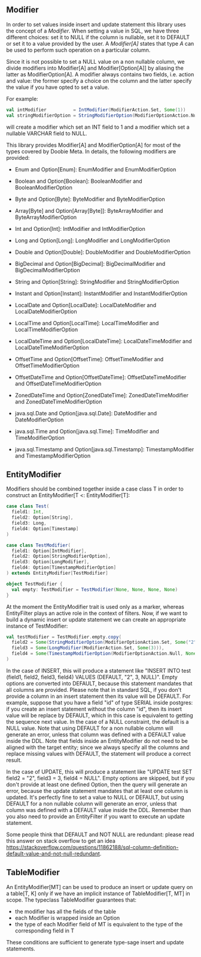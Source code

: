 ## Modifier

In order to set values inside insert and update statement this library uses the concept of a *Modifier*. When setting
a value in SQL, we have three different choices: set it to NULL if the column is nullable, set it to DEFAULT
or set it to a value provided by the user. A *Modifier[A]* states that type *A* can be used to perform such
operation on a particular column.

Since it is not possible to set a NULL value on a non nullable column, we divide modifiers into Modifier[A] and
Modifier[Option[A]] by aliasing the latter as ModifierOption[A]. A modifier always contains two fields, i.e. action
and value: the former specify a choice on the column and the latter specify the value if you have opted to set a value.

For example:

```scala
val intModifier          = IntModifier(ModifierAction.Set, Some(1))              // insert or set 1
val stringModifierOption = StringModifierOption(ModifierOptionAction.Null, None) // insert or set NULL
```

will create a modifier which set an INT field to 1 and a modifier which set a nullable VARCHAR field to NULL.

This library provides Modifier[A] and ModifierOption[A] for most of the types covered by Doobie Meta. In details, the
following modifiers are provided:

- Enum and Option[Enum]: EnumModifier and EnumModifierOption

- Boolean and Option[Boolean]: BooleanModifier and BooleanModifierOption

- Byte and Option[Byte]: ByteModifier and ByteModifierOption

- Array[Byte] and Option[Array[Byte]]: ByteArrayModifier and ByteArrayModifierOption

- Int and Option[Int]: IntModifier and IntModifierOption

- Long and Option[Long]: LongModifier and LongModifierOption

- Double and Option[Double]: DoubleModifier and DoubleModifierOption

- BigDecimal and Option[BigDecimal]: BigDecimalModifier and BigDecimalModifierOption

- String and Option[String]: StringModifier and StringModifierOption

- Instant and Option[Instant]: InstantModifier and InstantModifierOption

- LocalDate and Option[LocalDate]: LocalDateModifier and LocalDateModifierOption

- LocalTime and Option[LocalTime]: LocalTimeModifier and LocalTimeModifierOption

- LocalDateTime and Option[LocalDateTime]: LocalDateTimeModifier and LocalDateTimeModifierOption

- OffsetTime and Option[OffsetTime]: OffsetTimeModifier and OffsetTimeModifierOption

- OffsetDateTime and Option[OffsetDateTime]: OffsetDateTimeModifier and OffsetDateTimeModifierOption

- ZonedDateTime and Option[ZonedDateTime]: ZonedDateTimeModifier and ZonedDateTimeModifierOption

- java.sql.Date and Option[java.sql.Date]: DateModifier and DateModifierOption

- java.sql.Time and Option[java.sql.Time]: TimeModifier and TimeModifierOption

- java.sql.Timestamp and Option[java.sql.Timestamp]: TimestampModifier and TimestampModifierOption

## EntityModifier

Modifiers should be combined together inside a case class T in order to construct an EntityModifier[T <: EntityModifier[T]:

```scala
case class Test(
  field1: Int,
  field2: Option[String],
  field3: Long,
  field4: Option[Timestamp]
)

case class TestModifier(
  field1: Option[IntModifier],
  field2: Option[StringModifierOption],
  field3: Option[LongModifier],
  field4: Option[TimestampModifierOption]
) extends EntityModifier[TestModifier]

object TestModifier {
  val empty: TestModifier = TestModifier(None, None, None, None)
}
```

At the moment the EntityModifier trait is used only as a marker, whereas EntityFilter plays an active
role in the context of filters. Now, if we want to build a dynamic insert or update statement we can create an appropriate
instance of TestModifier:

```scala
val testModifier = TestModifier.empty.copy( 
  field2 = Some(StringModifierOption(ModifierOptionAction.Set, Some("2"))),
  field3 = Some(LongModifier(ModifierAction.Set, Some(3))),
  field4 = Some(TimestampModifierOption(ModifierOptionAction.Null, None))
)
``` 


In the case of INSERT, 
this will produce a statement like "INSERT INTO test (field1, field2, field3, field4) VALUES (DEFAULT, "2", 3, NULL)". 
Empty options are converted into DEFAULT, because this statement mandates that all columns
are provided. Please note that in standard SQL, if you don't provide a column in an insert statement then its value 
will be DEFAULT. For example, suppose that you have a field "id" of type SERIAL inside postgres: if you create an 
insert statement without the column "id", then its insert value will be replace by DEFAULT, which in this case is 
equivalent to getting the sequence next value. In the case of a NULL constraint, the default is a NULL value. Note that 
using DEFAULT for a non nullable column will generate an error, unless that column was defined with a DEFAULT value
inside the DDL.
Note that fields inside an EntityModifier do not need to be aligned with the target entity; since we always specify
all the columns and replace missing values with DEFAULT, the statement will produce a correct result.

In the case of UPDATE, this will produce a statement like "UPDATE test SET field2 = "2", field3 = 3, field4 = NULL".
Empty options are skipped, but if you don't provide at least one defined Option, then the query will generate an
error, because the update statement mandates that at least one column is updated. It's perfectly fine to set a value
to NULL or DEFAULT, but using DEFAULT for a non nullable column will generate an error, unless that column was defined
with a DEFAULT value inside the DDL. Remember than you also need to provide an EntityFilter if you want to execute
an update statement.

Some people think that DEFAULT and NOT NULL are redundant: please read this answer on stack overflow to get an idea 
https://stackoverflow.com/questions/11862188/sql-column-definition-default-value-and-not-null-redundant.

## TableModifier

An EntityModifier[MT] can be used to produce an insert or update query on a table[T, K] only if we have an implicit
instance of TableModifier[T, MT] in scope. The typeclass TableModifier guarantees that:

- the modifier has all the fields of the table
- each Modifier is wrapped inside an Option
- the type of each Modifier field of MT is equivalent to the type of the corresponding field in T

These conditions are sufficient to generate type-sage insert and update statements.
